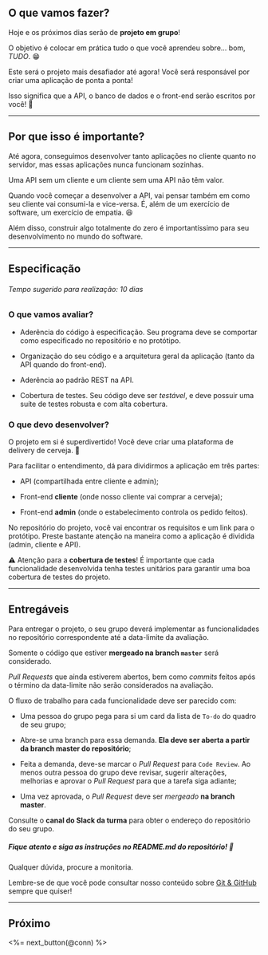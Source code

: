 ## O que vamos fazer?

Hoje e os próximos dias serão de **projeto em grupo**!

O objetivo é colocar em prática tudo o que você aprendeu sobre... bom, _TUDO_. 😁

Este será o projeto mais desafiador até agora! Você será responsável por criar uma aplicação de ponta a ponta!

Isso significa que a API, o banco de dados e o front-end serão escritos por você! 🎉

---

## Por que isso é importante?

Até agora, conseguimos desenvolver tanto aplicações no cliente quanto no servidor, mas essas aplicações nunca funcionam sozinhas.

Uma API sem um cliente e um cliente sem uma API não têm valor.

Quando você começar a desenvolver a API, vai pensar também em como seu cliente vai consumi-la e vice-versa. É, além de um exercício de software, um exercício de empatia. 😆

Além disso, construir algo totalmente do zero é importantíssimo para seu desenvolvimento no mundo do software.

---

## Especificação

###### Tempo sugerido para realização: 10 dias

### O que vamos avaliar?

- Aderência do código à especificação. Seu programa deve se comportar como especificado no repositório e no protótipo.

- Organização do seu código e a arquitetura geral da aplicação (tanto da API quando do front-end).

- Aderência ao padrão REST na API.

- Cobertura de testes. Seu código deve ser _testável_, e deve possuir uma suíte de testes robusta e com alta cobertura.

### O que devo desenvolver?

O projeto em si é superdivertido! Você deve criar uma plataforma de delivery de cerveja. 🍻

Para facilitar o entendimento, dá para dividirmos a aplicação em três partes:

- API (compartilhada entre cliente e admin);

- Front-end **cliente** (onde nosso cliente vai comprar a cerveja);

- Front-end **admin** (onde o estabelecimento controla os pedido feitos).

No repositório do projeto, você vai encontrar os requisitos e um link para o protótipo. Preste bastante atenção na maneira como a aplicação é dividida (admin, cliente e API).

⚠️ Atenção para a **cobertura de testes**! É importante que cada funcionalidade desenvolvida tenha testes unitários para garantir uma boa cobertura de testes do projeto.

---

## Entregáveis

Para entregar o projeto, o seu grupo deverá implementar as funcionalidades no repositório correspondente até a data-limite da avaliação.

Somente o código que estiver **mergeado na branch `master`** será considerado.

_Pull Requests_ que ainda estiverem abertos, bem como _commits_ feitos após o término da data-limite não serão considerados na avaliação.

O fluxo de trabalho para cada funcionalidade deve ser parecido com:

- Uma pessoa do grupo pega para si um card da lista de `To-do` do quadro de seu grupo;

- Abre-se uma branch para essa demanda. **Ela deve ser aberta a partir da branch master do repositório**;

- Feita a demanda, deve-se marcar o _Pull Request_ para `Code Review`. Ao menos outra pessoa do grupo deve revisar, sugerir alterações, melhorias e aprovar o _Pull Request_ para que a tarefa siga adiante;

- Uma vez aprovada, o _Pull Request_ deve ser _mergeado_ **na branch master**.

Consulte o **canal do Slack da turma** para obter o endereço do repositório do seu grupo.

##### Fique atento e siga as instruções no README.md do repositório! 🧐

Qualquer dúvida, procure a monitoria.


Lembre-se de que você pode consultar nosso conteúdo sobre [Git & GitHub](/fundamentals/git) sempre que quiser!

---

## Próximo

<%= next_button(@conn) %>
